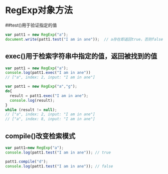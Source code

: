 # RegExp对象方法

##test()用于验证指定的值

```js
var patt1 = new RegExp("a");
document.write(patt1.test("I am in ane"));  // a存在即返回true，否则false
```

## exec()用于检索字符串中指定的值，返回被找到的值

```js
var patt1 = new RegExp("a");
console.log(patt1.exec("I am in ane"))
// ["a", index: 2, input: "I am in ane"]

var patt1 = new RegExp("a","g");
do{
  result = patt1.exec("I am in ane");
  console.log(result);
}
while (result != null);
// ["a", index: 2, input: "I am in ane"]
// ["a", index: 8, input: "I am in ane"]
```

## compile()改变检索模式

```js
var patt1=new RegExp("a");
console.log(patt1.test("I am in ane")); // true

patt1.compile("d");
console.log(patt1.test("I am in ane")); // false
```
